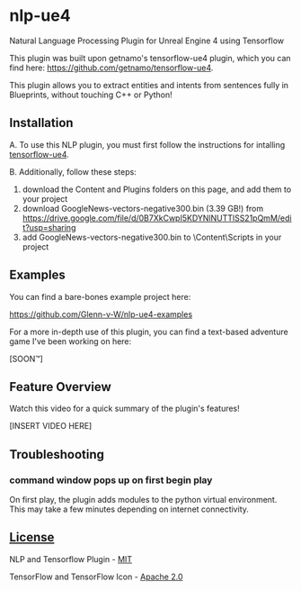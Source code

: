 # nlp-ue4

Natural Language Processing Plugin for Unreal Engine 4 using Tensorflow

This plugin was built upon getnamo's tensorflow-ue4 plugin, which you can find here: https://github.com/getnamo/tensorflow-ue4.

This plugin allows you to extract entities and intents from sentences fully in Blueprints, without touching C++ or Python!

## Installation

A.  To use this NLP plugin, you must first follow the instructions for intalling [tensorflow-ue4](https://github.com/getnamo/tensorflow-ue4).

B.  Additionally, follow these steps:
1.    download the Content and Plugins folders on this page, and add them to your project
2.    download GoogleNews-vectors-negative300.bin (3.39 GB!) from https://drive.google.com/file/d/0B7XkCwpI5KDYNlNUTTlSS21pQmM/edit?usp=sharing
3.    add GoogleNews-vectors-negative300.bin to \Content\Scripts in your project

## Examples

You can find a bare-bones example project here:

https://github.com/Glenn-v-W/nlp-ue4-examples

For a more in-depth use of this plugin, you can find a text-based adventure game I've been working on here:

[SOON™]

## Feature Overview

Watch this video for a quick summary of the plugin's features!

[INSERT VIDEO HERE]

## Troubleshooting

### command window pops up on first begin play

On first play, the plugin adds modules to the python virtual environment. This may take a few minutes depending on internet connectivity.

## [License](https://github.com/Glenn-v-W/nlp-ue4/blob/master/LICENSE)
NLP and Tensorflow Plugin - [MIT](https://opensource.org/licenses/MIT)

TensorFlow and TensorFlow Icon - [Apache 2.0](http://www.apache.org/licenses/LICENSE-2.0)
